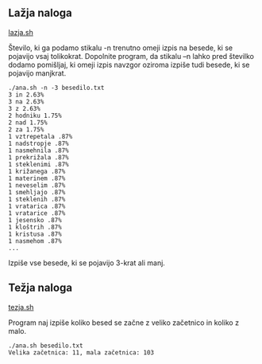 ## Lažja naloga

[lazja.sh](https://github.com/medja/os-gradivo/commit/28cfde3ee14c5eb7127dafc2d393e950f67bf28f)

Število, ki ga podamo stikalu -n trenutno omeji izpis na besede, ki se pojavijo
vsaj tolikokrat. Dopolnite program, da stikalu –n lahko pred številko dodamo
pomišljaj, ki omeji izpis navzgor oziroma izpiše tudi besede, ki se pojavijo
manjkrat.

```
./ana.sh -n -3 besedilo.txt
3 in 2.63%
3 na 2.63%
3 z 2.63%
2 hodniku 1.75%
2 nad 1.75%
2 za 1.75%
1 vztrepetala .87%
1 nadstropje .87%
1 nasmehnila .87%
1 prekrižala .87%
1 steklenimi .87%
1 križanega .87%
1 materinem .87%
1 neveselim .87%
1 smehljajo .87%
1 steklenih .87%
1 vratarica .87%
1 vratarice .87%
1 jesensko .87%
1 kloštrih .87%
1 kristusa .87%
1 nasmehom .87%
...
```

Izpiše vse besede, ki se pojavijo 3-krat ali manj.

## Težja naloga

[tezja.sh](https://github.com/medja/os-gradivo/commit/28cfde3ee14c5eb7127dafc2d393e950f67bf28f)

Program naj izpiše koliko besed se začne z veliko začetnico in koliko z malo.

```
./ana.sh besedilo.txt
Velika začetnica: 11, mala začetnica: 103
```